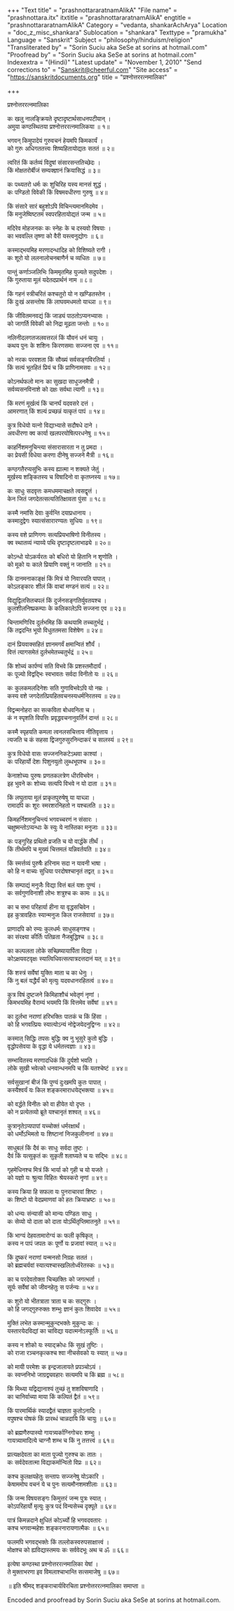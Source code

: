 +++
"Text title" = "prashnottararatnamAlikA"
"File name" = "prashnottara.itx"
itxtitle = "prashnottararatnamAlikA"
engtitle = "prashnottararatnamAlikA"
Category = "vedanta, shankarAchArya"
Location = "doc_z_misc_shankara"
Sublocation = "shankara"
Texttype = "pramukha"
Language = "Sanskrit"
Subject = "philosophy/hinduism/religion"
"Transliterated by" = "Sorin Suciu aka SeSe at sorins at hotmail.com"
"Proofread by" = "Sorin Suciu aka SeSe at sorins at hotmail.com"
Indexextra = "(Hindi)"
"Latest update" = "November 1, 2010"
"Send corrections to" = "Sanskrit@cheerful.com"
"Site access" = "https://sanskritdocuments.org"
title = "प्रश्नोत्तररत्नमालिका"

+++
  
 प्रश्नोत्तररत्नमालिका   
  
कः खलु नालङ्क्रियते दृष्टादृष्टार्थसाधनपटीयान् ।  
अमुया कण्ठस्थितया प्रश्नोत्तररत्नमालिकया ॥ १॥  
  
भगवन् किमुपादेयं गुरुवचनं हेयमपि किमकार्यं ।  
को गुरुः अधिगततत्त्वः शिष्यहितायोद्यतः सततं ॥ २॥  
  
त्वरितं किं कर्तव्यं विदुषां संसारसन्ततिच्छेदः ।  
किं मोक्षतरोर्बीजं सम्यक्ज्ञानं क्रियासिद्धं ॥ ३॥  
  
कः पथ्यतरो धर्मः कः शुचिरिह यस्य मानसं शुद्धं ।  
कः पण्डितो विवेकी किं विषमवधीरणा गुरुषु ॥ ४॥  
  
किं संसारे सारं बहुशोऽपि विचिन्त्यमानमिदमेव ।  
किं मनुजेष्विष्टतमं स्वपरहितायोद्यतं जन्म ॥ ५॥  
  
मदिरेव मोहजनकः कः स्नेहः के च दस्यवो विषयाः ।  
का भववल्लि तृष्णा को वैरी यस्त्वनुद्योगः ॥ ६॥  
  
कस्माद्भयमिह मरणादन्धादिह को विशिष्यते रागी ।  
कः शूरो यो ललनालोचनबाणैर्न च व्यधितः ॥ ७॥  
  
पान्तुं कर्णाञ्जलिभिः किममृतमिह युज्यते सदुपदेशः ।  
किं गुरुताया मूलं यदेतदप्रार्थनं नाम ॥ ८॥  
  
किं गहनं स्त्रीचरितं कश्चतुरो यो न खण्डितस्तेन ।  
किं दुःखं असन्तोषः किं लाघवमधमतो याच्ञा ॥ ९॥  
  
किं जीवितमनवद्यं किं जाड्यं पाठतोऽप्यनभ्यासः ।  
को जागर्ति विवेकी को निद्रा मूढता जन्तोः ॥ १०॥  
  
नलिनीदलगतजलवत्तरलं किं यौवनं धनं चायुः ।  
कथय पुनः के शशिनः किरणसमाः सज्जना एव ॥ ११॥  
  
को नरकः परवशता किं सौख्यं सर्वसङ्गविरतिर्या ।  
किं सत्यं भूतहितं प्रियं च किं प्राणिनामसवः ॥ १२॥  
  
कोऽनर्थफलो मानः का सुखदा साधुजनमैत्री ।  
सर्वव्यसनविनाशे को दक्षः सर्वथा त्यागी ॥ १३॥  
  
किं मरणं मूर्खत्वं किं चानर्घं यदवसरे दत्तं ।  
आमरणात् किं शल्यं प्रच्छन्नं यत्कृतं पापं ॥ १४॥  
  
कुत्र विधेयो यत्नो विद्याभ्यासे सदौषधे दाने ।  
अवधीरणा क्व कार्या खलपरयोषित्परधनेषु ॥ १५॥  
  
काहर्निशमनुचिन्त्या संसारासारता न तु प्रमदा ।  
का प्रेयसी विधेया करणा दीनेषु सज्जने मैत्री ॥ १६॥  
  
कण्ठगतैरप्यसुभिः कस्य ह्यात्मा न शक्यते जेतुं ।  
मूर्खस्य शङ्कितस्य च विषादिनो वा कृतघ्नस्य ॥ १७॥  
  
कः साधुः सदवृत्तः कमधममाचक्षते त्वसद्वृत्तं ।  
केन जितं जगदेतत्सत्यतितिक्षावता पुंसा ॥ १८॥  
  
कस्मै नमांसि देवाः कुर्वन्ति दयाप्रधानाय ।  
कस्मादुद्वेगः स्यात्संसारारण्यतः सुधियः ॥ १९॥  
  
कस्य वशे प्राणिगणः सत्यप्रियभाषिणो विनीतस्य ।  
क्व स्थातव्यं न्याय्ये पथि दृष्टादृष्टलाभाढ्ये ॥ २०॥  
  
कोऽन्धो योऽकर्यरतः को बधिरो यो हितानि न शृणोति ।  
को मूको यः काले प्रियाणि वक्तुं न जानाति ॥ २१॥  
  
किं दानमनाकाङ्क्षं किं मित्रं यो निवारयति पापात् ।  
कोऽलङ्कारः शीलं किं वाचां मण्डनं सत्यं ॥ २२॥  
  
विद्युद्विलसितचपलं किं दुर्जनसङ्गतिर्युवतयश्च ।  
कुलशीलनिष्प्रकम्पाः के कलिकालेऽपि सज्जना एव ॥ २३॥  
  
चिन्तामणिरिव दुर्लभमिह किं कथयामि तच्चतुर्भद्रं ।  
किं तद्वदन्ति भूयो विधुततमसा विशेषेण ॥ २४॥  
  
दानं प्रियवाक्सहितं ज्ञानमगर्वं क्षमान्वितं शौर्यं ।  
वित्तं त्यागसमेतं दुर्लभमेतच्चतुर्भद्रं ॥ २५॥  
  
किं शोच्यं कार्पण्यं सति विभवे किं प्रशस्तमौदार्यं ।  
कः पूज्यो विद्वद्भिः स्वभावतः सर्वदा विनीतो यः ॥ २६॥  
  
कः कुलकमलदिनेशः सति गुणाविभवेऽपि यो नम्रः ।  
कस्य वशे जगदेतत्प्रियहितवचनस्यधर्मनिरतस्य ॥ २७॥  
  
विद्वन्मनोहरा का सत्कविता बोधवनिता च ।  
कं न स्पृशति विपत्तिः प्रवृद्धवचनानुवर्तिनं दान्तं ॥ २८॥  
  
कस्मै स्पृहयति कमला त्वनलसचित्ताय नीतिवृत्ताय ।  
त्यजति च कं सहसा द्विजगुरुसुरनिन्दाकरं च सालस्यं ॥ २९॥  
  
कुत्र विधेयो वासः सज्जननिकटेऽथवा काश्यां ।  
कः परिहार्यो देशः पिशुनयुतो लुब्धभूपश्च ॥ ३०॥  
  
केनाशोच्यः पुरुषः प्रणतकलत्रेण धीरविभवेन ।  
इह भुवने कः शोच्यः सत्यपि विभवे न यो दाता ॥ ३१॥  
  
किं लघुताया मूलं प्राकृतपुरुषेषु या याच्ञा ।  
रामादपि कः शूरः स्मरशरनिहतो न यश्चलति ॥ ३२॥  
  
किमहर्निशमनुचिन्त्यं भगवच्चरणं न संसारः ।  
चक्षुष्मन्तोऽप्यन्धाः के स्युः ये नास्तिका मनुजाः ॥ ३३॥  
  
कः पङ्गुरिह प्रथितो व्रजति च यो वार्द्धके तीर्थं ।  
किं तीर्थमपि च मुख्यं चित्तमलं यन्निवर्तयति ॥ ३४॥  
  
किं स्मर्त्तव्यं पुरुषैः हरिनाम सदा न यावनी भाषा ।  
को हि न वाच्यः सुधिया परदोषश्चानृतं तद्वत् ॥ ३५॥  
  
किं सम्पाद्यं मनुजैः विद्या वित्तं बलं यशः पुण्यं ।  
कः सर्वगुणविनाशी लोभः शत्रुश्च कः कामः ॥ ३६॥  
  
का च सभा परिहार्या हीना या वृद्धसचिवेन ।  
इह कुत्रावहितः स्यान्मनुजः किल राजसेवायां ॥ ३७॥  
  
प्राणादपि को रम्यः कुलधर्मः साधुसङ्गश्च ।  
का संरक्ष्या कीर्तिः पतिव्रता नैजबुद्धिश्च ॥ ३८॥  
  
का कल्पलता लोके सच्छिष्यायार्पिता विद्या ।  
कोऽक्षयवटवृक्षः स्यात्विधिवत्सत्पात्रदत्तदानं यत् ॥ ३९॥  
  
किं शस्त्रं सर्वेषां युक्तिः माता च का धेनुः ।  
किं नु बलं यद्धैर्यं को मृत्युः यदवधानरहितत्वं ॥ ४०॥  
  
कुत्र विषं दुष्टजने किमिहाशौचं भवेतृणं नृणां ।  
किमभयमिह वैराम्यं भयमपि किं वित्तमेव सर्वेषां ॥ ४१॥  
  
का दुर्लभा नराणां हरिभक्तिः पातकं च किं हिंसा ।  
को हि भगवत्प्रियः स्यात्योऽन्यं नोद्वेजयेदनुद्विग्नः ॥ ४२॥  
  
कस्मात् सिद्धिः तपसः बुद्धिः क्व नु भूसुरे कुतो बुद्धिः ।  
वृद्धोपसेवया के वृद्धा ये धर्मतत्त्वज्ञाः ॥ ४३॥  
  
सम्भावितस्य मरणादधिकं किं दुर्यशो भवति ।  
लोके सुखी भवेत्को धनवान्धनमपि च किं यतश्चेष्टं ॥ ४४॥  
  
सर्वसुखानां बीजं किं पुण्यं दुःखमपि कुतः पापात् ।  
कस्यैश्वर्यं यः किल शङ्करमाराधयेद्भक्त्या ॥ ४५॥  
  
को वर्द्धते विनीतः को वा हीयेत यो दृप्तः ।  
को न प्रत्येतव्यो ब्रूते यश्चानृतं शश्वत् ॥ ४६॥  
  
कुत्रानृतेऽप्यपापां यच्चोक्तं धर्मरक्षार्थं ।  
को धर्मोऽभिमतो यः शिष्टानां निजकुलीनानां ॥ ४७॥  
  
साधुबलं किं दैवं कः साधुः सर्वदा तुष्टः ।  
दैवं किं यत्सुकृतं कः सुकृती श्लाघ्यते च यः सद्भिः ॥ ४८॥  
  
गृहमेधिनश्च मित्रं किं भार्या को गृही च यो यजते ।  
को यज्ञो यः श्रुत्या विहितः श्रेयस्करो नृणां ॥ ४९॥  
  
कस्य क्रिया हि सफला यः पुनराचारवां शिष्टः ।  
कः शिष्टो यो वेदप्रमाणवां को हतः क्रियाभ्रष्टः ॥ ५०॥  
  
को धन्यः संन्यासी को मान्यः पण्डितः साधुः ।  
कः सेव्यो यो दाता को दाता योऽर्थितृप्तिमातनुते ॥ ५१॥  
  
किं भाग्यं देहवतामारोग्यं कः फली कृषिकृत् ।  
कस्य न पापं जपतः कः पूर्णो यः प्रजावां स्यात् ॥ ५२॥  
  
किं दुष्करं नराणां यन्मनसो निग्रहः सततं ।  
को ब्रह्मचर्यवां स्यात्यश्चास्खलितोर्ध्वरेतस्कः ॥ ५३॥  
  
का च परदेवतोक्ता चिच्छक्तिः को जगत्भर्ता ।  
सूर्यः सर्वेषां को जीवनहेतुः स पर्जन्यः ॥ ५४॥  
  
कः शुरो यो भीतत्राता त्राता च कः सद्गुरुः ।  
को हि जगद्गुरुरुक्तः शम्भुः ज्ञानं कुतः शिवादेव ॥ ५५॥  
  
मुक्तिं लभेत कस्मान्मुकुन्दभक्तेः मुकुन्दः कः ।  
यस्तारयेदविद्यां का चाविद्या यदात्मनोऽस्फूर्तिः ॥ ५६॥  
  
कस्य न शोको यः स्याद्क्रोधः किं सुखं तुष्टिः ।  
को राजा रञ्चनकृत्कश्च श्वा नीचसेवको यः स्यात् ॥ ५७॥  
  
को मायी परमेशः क इन्द्रजालायते प्रपञ्चोऽयं ।  
कः स्वप्ननिभो जाग्रद्व्यवहारः सत्यमपि च किं ब्रह्म ॥ ५८॥  
  
किं मिथ्या यद्विद्यानाश्यं तुच्छं तु शशविषाणादि ।  
का चानिर्वाच्या माया किं कल्पितं द्वैतं ॥ ५९॥  
  
किं पारमार्थिकं स्यादद्वैतं चाज्ञता कुतोऽनादिः ।  
वपुषश्च पोषकं किं प्रारब्धं चान्नदायि किं चायुः ॥ ६०॥  
  
को ब्रह्मणैरुपास्यो गायत्र्यर्काग्निगोचरः शम्भुः ।  
गायत्र्यामादित्ये चाग्नौ शम्भ च किं नु तत्तत्त्वं ॥ ६१॥  
  
प्रात्यक्षदेवता का माता पूज्यो गुरुश्च कः तातः ।  
कः सर्वदेवतात्मा विद्याकर्मान्वितो विप्रः ॥ ६२॥  
  
कश्च कुलक्षयहेतुः सन्तापः सज्जनेषु योऽकारि ।  
केषाममोघ वचनं ये च पुनः सत्यमौनशमशीलाः ॥ ६३॥  
  
किं जन्म विषयसङ्गः किमुत्तरं जन्म पुत्रः स्यात् ।  
कोऽपरिहार्यो मृत्युः कुत्र पदं विन्यसेच्च दृक्पूते ॥ ६४॥  
  
पात्रं किमन्नदाने क्षुधितं कोऽर्च्यो हि भगवदवतारः ।  
कश्च भगवान्महेशः शङ्करनारायणात्मैकः ॥ ६५॥  
  
फलमपि भगवद्भक्तेः किं तल्लोकस्वरुपसाक्षात्त्वं ।  
मोक्षश्च को ह्यविद्यास्तमयः कः सर्ववेदभूः अथ च ॐ ॥ ६६॥  
  
इत्येषा कण्ठस्था प्रश्नोत्तररत्नमालिका येषां ।  
ते मुक्ताभरणा इव विमलाश्चाभान्ति सत्समाजेषु ॥ ६७॥  
  
॥ इति श्रीमद् शङ्कराचार्यविरचिता प्रश्नोत्तररत्नमालिका समाप्ता ॥  
  
Encoded and proofread by Sorin Suciu aka SeSe at sorins at hotmail.com.  
  
